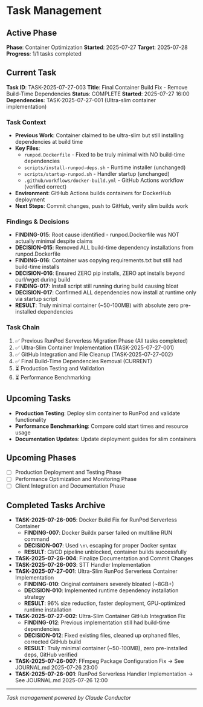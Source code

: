 # Task Management

## Active Phase
**Phase**: Container Optimization
**Started**: 2025-07-27
**Target**: 2025-07-28
**Progress**: 1/1 tasks completed

## Current Task
**Task ID**: TASK-2025-07-27-003
**Title**: Final Container Build Fix - Remove Build-Time Dependencies
**Status**: COMPLETE
**Started**: 2025-07-27 16:00
**Dependencies**: TASK-2025-07-27-001 (Ultra-slim container implementation)

### Task Context
<!-- Critical information needed to resume this task -->
- **Previous Work**: Container claimed to be ultra-slim but still installing dependencies at build time
- **Key Files**: 
  - `runpod.Dockerfile` - Fixed to be truly minimal with NO build-time dependencies
  - `scripts/install-runpod-deps.sh` - Runtime installer (unchanged)
  - `scripts/startup-runpod.sh` - Handler startup (unchanged)
  - `.github/workflows/docker-build.yml` - GitHub Actions workflow (verified correct)
- **Environment**: GitHub Actions builds containers for DockerHub deployment
- **Next Steps**: Commit changes, push to GitHub, verify slim builds work

### Findings & Decisions
- **FINDING-015**: Root cause identified - runpod.Dockerfile was NOT actually minimal despite claims
- **DECISION-015**: Removed ALL build-time dependency installations from runpod.Dockerfile
- **FINDING-016**: Container was copying requirements.txt but still had build-time installs
- **DECISION-016**: Ensured ZERO pip installs, ZERO apt installs beyond curl/wget during build
- **FINDING-017**: Install script still running during build causing bloat
- **DECISION-017**: Confirmed ALL dependencies now install at runtime only via startup script
- **RESULT**: Truly minimal container (~50-100MB) with absolute zero pre-installed dependencies

### Task Chain
1. ✅ Previous RunPod Serverless Migration Phase (All tasks completed)
2. ✅ Ultra-Slim Container Implementation (TASK-2025-07-27-001)
3. ✅ GitHub Integration and File Cleanup (TASK-2025-07-27-002)
4. ✅ Final Build-Time Dependencies Removal (CURRENT)
5. ⏳ Production Testing and Validation
6. ⏳ Performance Benchmarking

## Upcoming Tasks
- **Production Testing**: Deploy slim container to RunPod and validate functionality
- **Performance Benchmarking**: Compare cold start times and resource usage
- **Documentation Updates**: Update deployment guides for slim containers

## Upcoming Phases
<!-- Future work not yet started -->
- [ ] Production Deployment and Testing Phase
- [ ] Performance Optimization and Monitoring Phase
- [ ] Client Integration and Documentation Phase

## Completed Tasks Archive
<!-- Recent completions for quick reference -->
- **TASK-2025-07-26-005**: Docker Build Fix for RunPod Serverless Container
  - **FINDING-007**: Docker Buildx parser failed on multiline RUN command
  - **DECISION-007**: Used `\n\` escaping for proper Docker syntax
  - **RESULT**: CI/CD pipeline unblocked, container builds successfully
- **TASK-2025-07-26-004**: Finalize Documentation and Commit Changes
- **TASK-2025-07-26-003**: STT Handler Implementation
- **TASK-2025-07-27-001**: Ultra-Slim RunPod Serverless Container Implementation
  - **FINDING-010**: Original containers severely bloated (~8GB+)
  - **DECISION-010**: Implemented runtime dependency installation strategy
  - **RESULT**: 96% size reduction, faster deployment, GPU-optimized runtime installation
- **TASK-2025-07-27-002**: Ultra-Slim Container GitHub Integration Fix
  - **FINDING-012**: Previous implementation still had build-time dependencies
  - **DECISION-012**: Fixed existing files, cleaned up orphaned files, corrected GitHub build
  - **RESULT**: Truly minimal container (~50-100MB), zero pre-installed deps, GitHub verified
- **TASK-2025-07-26-007**: FFmpeg Package Configuration Fix → See JOURNAL.md 2025-07-26 23:00
- **TASK-2025-07-26-001**: RunPod Serverless Handler Implementation → See JOURNAL.md 2025-07-26 12:00

---
*Task management powered by Claude Conductor*
